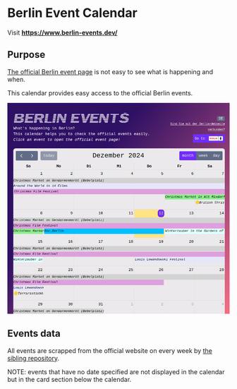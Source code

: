 # Berlin Event Calendar

Visit **https://www.berlin-events.dev/**

## Purpose

[The official Berlin event page](https://www.berlin.de/en/events/) is not easy to see what is happening and when.

This calendar provides easy access to the official Berlin events.

![alt text](/public/image.png)

## Events data

All events are scrapped from the official website on every week by [the sibling repository](https://github.com/songhui-ryu/berlin-event-scraper).

NOTE: events that have no date specified are not displayed in the calendar but in the card section below the calendar.

